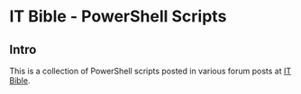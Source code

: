 # IT Bible - PowerShell Scripts
## Intro
This is a collection of PowerShell scripts posted in various forum posts at [IT Bible](https://itbible.org).
